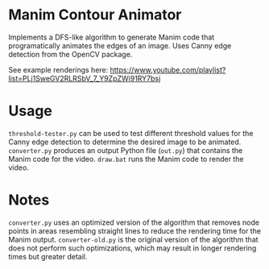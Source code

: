 # Manim Contour Animator
Implements a DFS-like algorithm to generate Manim code that programatically animates the edges of an image. Uses Canny edge detection from the OpenCV package.

See example renderings here: https://www.youtube.com/playlist?list=PLj1SweGV2RLRSbV_7_Y9ZpZWi91RY7bsj

# Usage
`threshold-tester.py` can be used to test different threshold values for the Canny edge detection to determine the desired image to be animated. `converter.py` produces an output Python file (`out.py`) that contains the Manim code for the video. `draw.bat` runs the Manim code to render the video.

# Notes
`converter.py` uses an optimized version of the algorithm that removes node points in areas resembling straight lines to reduce the rendering time for the Manim output. `converter-old.py` is the original version of the algorithm that does not perform such optimizations, which may result in longer rendering times but greater detail.